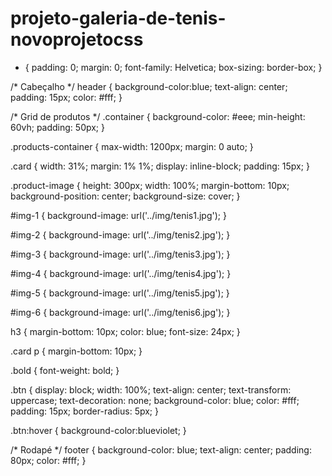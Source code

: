 # projeto-galeria-de-tenis-novoprojetocss


* {
  padding: 0;
  margin: 0;
  font-family: Helvetica;
  box-sizing: border-box;
}

/* Cabeçalho */
header {
  background-color:blue;
  text-align: center;
  padding: 15px;
  color: #fff;
}

/* Grid de produtos */
.container {
  background-color: #eee;
  min-height: 60vh;
  padding: 50px;
}

.products-container {
  max-width: 1200px;
  margin: 0 auto;
}

.card {
  width: 31%;
  margin: 1% 1%;
  display: inline-block;
  padding: 15px;
}

.product-image {
  height: 300px;
  width: 100%;
  margin-bottom: 10px;
  background-position: center;
  background-size: cover;
}

#img-1 {
  background-image: url('../img/tenis1.jpg');
}

#img-2 {
  background-image: url('../img/tenis2.jpg');
}

#img-3 {
  background-image: url('../img/tenis3.jpg');
}

#img-4 {
  background-image: url('../img/tenis4.jpg');
}

#img-5 {
  background-image: url('../img/tenis5.jpg');
}

#img-6 {
  background-image: url('../img/tenis6.jpg');
}

h3 {
  margin-bottom: 10px;
  color: blue;
  font-size: 24px;
}

.card p {
  margin-bottom: 10px;
}

.bold {
  font-weight: bold;
}

.btn {
  display: block;
  width: 100%;
  text-align: center;
  text-transform: uppercase;
  text-decoration: none;
  background-color: blue;
  color: #fff;
  padding: 15px;
  border-radius: 5px;
}

.btn:hover {
  background-color:blueviolet;
}

/* Rodapé */
footer {
  background-color: blue;
  text-align: center;
  padding: 80px;
  color: #fff;
}
